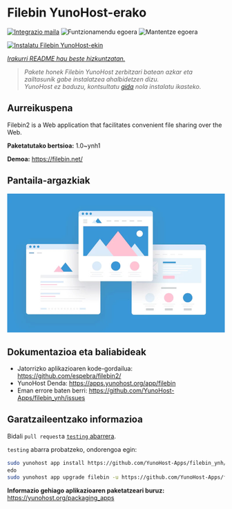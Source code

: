 <!--
Ohart ongi: README hau automatikoki sortu da <https://github.com/YunoHost/apps/tree/master/tools/readme_generator>ri esker
EZ editatu eskuz.
-->

# Filebin YunoHost-erako

[![Integrazio maila](https://dash.yunohost.org/integration/filebin.svg)](https://ci-apps.yunohost.org/ci/apps/filebin/) ![Funtzionamendu egoera](https://ci-apps.yunohost.org/ci/badges/filebin.status.svg) ![Mantentze egoera](https://ci-apps.yunohost.org/ci/badges/filebin.maintain.svg)

[![Instalatu Filebin YunoHost-ekin](https://install-app.yunohost.org/install-with-yunohost.svg)](https://install-app.yunohost.org/?app=filebin)

*[Irakurri README hau beste hizkuntzatan.](./ALL_README.md)*

> *Pakete honek Filebin YunoHost zerbitzari batean azkar eta zailtasunik gabe instalatzea ahalbidetzen dizu.*  
> *YunoHost ez baduzu, kontsultatu [gida](https://yunohost.org/install) nola instalatu ikasteko.*

## Aurreikuspena

Filebin2 is a Web application that facilitates convenient file sharing over the Web.


**Paketatutako bertsioa:** 1.0~ynh1

**Demoa:** <https://filebin.net/>

## Pantaila-argazkiak

![Filebin(r)en pantaila-argazkia](./doc/screenshots/example.jpg)

## Dokumentazioa eta baliabideak

- Jatorrizko aplikazioaren kode-gordailua: <https://github.com/espebra/filebin2/>
- YunoHost Denda: <https://apps.yunohost.org/app/filebin>
- Eman errore baten berri: <https://github.com/YunoHost-Apps/filebin_ynh/issues>

## Garatzaileentzako informazioa

Bidali `pull request`a [`testing` abarrera](https://github.com/YunoHost-Apps/filebin_ynh/tree/testing).

`testing` abarra probatzeko, ondorengoa egin:

```bash
sudo yunohost app install https://github.com/YunoHost-Apps/filebin_ynh/tree/testing --debug
edo
sudo yunohost app upgrade filebin -u https://github.com/YunoHost-Apps/filebin_ynh/tree/testing --debug
```

**Informazio gehiago aplikazioaren paketatzeari buruz:** <https://yunohost.org/packaging_apps>
